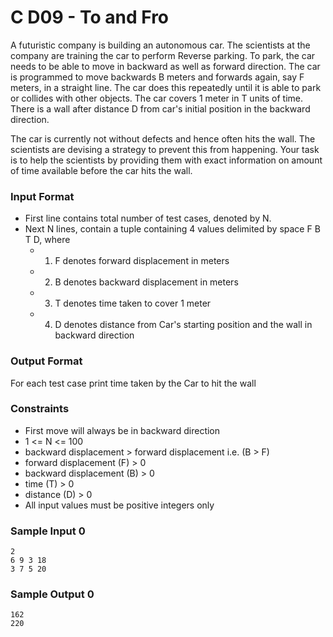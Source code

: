 # C D09 - To and Fro

A futuristic company is building an autonomous car. The scientists at
the company are training the car to perform Reverse parking. To park,
the car needs to be able to move in backward as well as forward direction.
The car is programmed to move backwards B meters and forwards again, say F
meters, in a straight line. The car does this repeatedly until it is able
to park or collides with other objects. The car covers 1 meter in T units
of time. There is a wall after distance D from car's initial position in
the backward direction.

The car is currently not without defects and hence often hits the wall.
The scientists are devising a strategy to prevent this from happening.
Your task is to help the scientists by providing them with exact
information on amount of time available before the car hits the wall.

### Input Format

- First line contains total number of test cases, denoted by N.
- Next N lines, contain a tuple containing 4 values delimited by space
    F B T D, where
    - 1. F denotes forward displacement in meters
    - 2. B denotes backward displacement in meters
    - 3. T denotes time taken to cover 1 meter
    - 4. D denotes distance from Car's starting position and the wall in
        backward direction

### Output Format

For each test case print time taken by the Car to hit the wall

### Constraints

- First move will always be in backward direction
- 1 <= N <= 100
- backward displacement > forward displacement i.e. (B > F)
- forward displacement (F) > 0
- backward displacement (B) > 0
- time (T) > 0
- distance (D) > 0
- All input values must be positive integers only

### Sample Input 0

```
2
6 9 3 18
3 7 5 20
```

### Sample Output 0

```
162
220
```
